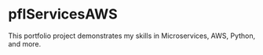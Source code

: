 # pflServicesAWS
This portfolio project demonstrates my skills in Microservices, AWS, Python, and more.
